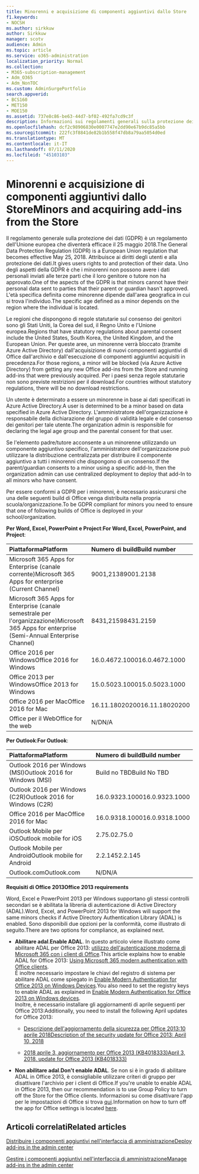 ```yaml
---
title: Minorenni e acquisizione di componenti aggiuntivi dallo Store
f1.keywords:
- NOCSH
ms.author: sirkkuw
author: Sirkkuw
manager: scotv
audience: Admin
ms.topic: article
ms.service: o365-administration
localization_priority: Normal
ms.collection:
- M365-subscription-management
- Adm_O365
- Adm_NonTOC
ms.custom: AdminSurgePortfolio
search.appverid:
- BCS160
- MET150
- MOE150
ms.assetid: 737e8c86-be63-44d7-bf02-492fa7cd9c3f
description: Informazioni sui regolamenti generali sulla protezione dei dati (GDPR) che regolano i dati personali dei minorenni.
ms.openlocfilehash: dcf2c98906830e0007747e2dd90e67b9dc85a5bb
ms.sourcegitcommit: 222fc3f8841de82b1b558f47db8a79aa5054d0ed
ms.translationtype: MT
ms.contentlocale: it-IT
ms.lasthandoff: 07/11/2020
ms.locfileid: "45103103"
---
```

# <a name="minors-and-acquiring-add-ins-from-the-store"></a><span data-ttu-id="e9fcc-103">Minorenni e acquisizione di componenti aggiuntivi dallo Store</span><span class="sxs-lookup"><span data-stu-id="e9fcc-103">Minors and acquiring add-ins from the Store</span></span>

<span data-ttu-id="e9fcc-104">Il regolamento generale sulla protezione dei dati (GDPR) è un regolamento dell'Unione europea che diventerà efficace il 25 maggio 2018.</span><span class="sxs-lookup"><span data-stu-id="e9fcc-104">The General Data Protection Regulation (GDPR) is a European Union regulation that becomes effective May 25, 2018.</span></span> <span data-ttu-id="e9fcc-105">Attribuisce ai diritti degli utenti e alla protezione dei dati.</span><span class="sxs-lookup"><span data-stu-id="e9fcc-105">It gives users rights to and protection of their data.</span></span> <span data-ttu-id="e9fcc-106">Uno degli aspetti della GDPR è che i minorenni non possono avere i dati personali inviati alle terze parti che il loro genitore o tutore non ha approvato.</span><span class="sxs-lookup"><span data-stu-id="e9fcc-106">One of the aspects of the GDPR is that minors cannot have their personal data sent to parties that their parent or guardian hasn't approved.</span></span> <span data-ttu-id="e9fcc-107">L'età specifica definita come minorenne dipende dall'area geografica in cui si trova l'individuo.</span><span class="sxs-lookup"><span data-stu-id="e9fcc-107">The specific age defined as a minor depends on the region where the individual is located.</span></span>
  
<span data-ttu-id="e9fcc-108">Le regioni che dispongono di regole statutarie sul consenso dei genitori sono gli Stati Uniti, la Corea del sud, il Regno Unito e l'Unione europea.</span><span class="sxs-lookup"><span data-stu-id="e9fcc-108">Regions that have statutory regulations about parental consent include the United States, South Korea, the United Kingdom, and the European Union.</span></span> <span data-ttu-id="e9fcc-109">Per queste aree, un minorenne verrà bloccato (tramite Azure Active Directory) dall'acquisizione di nuovi componenti aggiuntivi di Office dall'archivio e dall'esecuzione di componenti aggiuntivi acquisiti in precedenza.</span><span class="sxs-lookup"><span data-stu-id="e9fcc-109">For those regions, a minor will be blocked (via Azure Active Directory) from getting any new Office add-ins from the Store and running add-ins that were previously acquired.</span></span> <span data-ttu-id="e9fcc-110">Per i paesi senza regole statutarie non sono previste restrizioni per il download.</span><span class="sxs-lookup"><span data-stu-id="e9fcc-110">For countries without statutory regulations, there will be no download restrictions.</span></span>
  
<span data-ttu-id="e9fcc-111">Un utente è determinato a essere un minorenne in base ai dati specificati in Azure Active Directory.</span><span class="sxs-lookup"><span data-stu-id="e9fcc-111">A user is determined to be a minor based on data specified in Azure Active Directory.</span></span> <span data-ttu-id="e9fcc-112">L'amministratore dell'organizzazione è responsabile della dichiarazione del gruppo di validità legale e del consenso dei genitori per tale utente.</span><span class="sxs-lookup"><span data-stu-id="e9fcc-112">The organization admin is responsible for declaring the legal age group and the parental consent for that user.</span></span>
  
<span data-ttu-id="e9fcc-113">Se l'elemento padre/tutore acconsente a un minorenne utilizzando un componente aggiuntivo specifico, l'amministratore dell'organizzazione può utilizzare la distribuzione centralizzata per distribuire il componente aggiuntivo a tutti i minorenni che dispongono di un consenso.</span><span class="sxs-lookup"><span data-stu-id="e9fcc-113">If the parent/guardian consents to a minor using a specific add-In, then the organization admin can use centralized deployment to deploy that add-In to all minors who have consent.</span></span>
  
<span data-ttu-id="e9fcc-114">Per essere conformi a GDPR per i minorenni, è necessario assicurarsi che una delle seguenti build di Office venga distribuita nella propria scuola/organizzazione.</span><span class="sxs-lookup"><span data-stu-id="e9fcc-114">To be GDPR compliant for minors you need to ensure that one of following builds of Office is deployed in your school/organization.</span></span>
 
 <span data-ttu-id="e9fcc-115">**Per Word, Excel, PowerPoint e Project**:</span><span class="sxs-lookup"><span data-stu-id="e9fcc-115">**For Word, Excel, PowerPoint, and Project**:</span></span> 

|<span data-ttu-id="e9fcc-116">**Piattaforma**</span><span class="sxs-lookup"><span data-stu-id="e9fcc-116">**Platform**</span></span> <br/> |<span data-ttu-id="e9fcc-117">**Numero di build**</span><span class="sxs-lookup"><span data-stu-id="e9fcc-117">**Build number**</span></span> <br/> |
|:-----|:-----|
|<span data-ttu-id="e9fcc-118">Microsoft 365 Apps for Enterprise (canale corrente)</span><span class="sxs-lookup"><span data-stu-id="e9fcc-118">Microsoft 365 Apps for enterprise (Current Channel)</span></span>  <br/> |<span data-ttu-id="e9fcc-119">9001,2138</span><span class="sxs-lookup"><span data-stu-id="e9fcc-119">9001.2138</span></span>   <br/> |
|<span data-ttu-id="e9fcc-120">Microsoft 365 Apps for Enterprise (canale semestrale per l'organizzazione)</span><span class="sxs-lookup"><span data-stu-id="e9fcc-120">Microsoft 365 Apps for enterprise (Semi-Annual Enterprise Channel)</span></span>  <br/> |<span data-ttu-id="e9fcc-121">8431,2159</span><span class="sxs-lookup"><span data-stu-id="e9fcc-121">8431.2159</span></span>  <br/> |
|<span data-ttu-id="e9fcc-122">Office 2016 per Windows</span><span class="sxs-lookup"><span data-stu-id="e9fcc-122">Office 2016 for Windows</span></span>  <br/> |<span data-ttu-id="e9fcc-123">16.0.4672.1000</span><span class="sxs-lookup"><span data-stu-id="e9fcc-123">16.0.4672.1000</span></span>  <br/> |
|<span data-ttu-id="e9fcc-124">Office 2013 per Windows</span><span class="sxs-lookup"><span data-stu-id="e9fcc-124">Office 2013 for Windows</span></span>  <br/> |<span data-ttu-id="e9fcc-125">15.0.5023.1000</span><span class="sxs-lookup"><span data-stu-id="e9fcc-125">15.0.5023.1000</span></span>  <br/> |
|<span data-ttu-id="e9fcc-126">Office 2016 per Mac</span><span class="sxs-lookup"><span data-stu-id="e9fcc-126">Office 2016 for Mac</span></span>  <br/> |<span data-ttu-id="e9fcc-127">16.11.18020200</span><span class="sxs-lookup"><span data-stu-id="e9fcc-127">16.11.18020200</span></span>  <br/> |
|<span data-ttu-id="e9fcc-128">Office per il Web</span><span class="sxs-lookup"><span data-stu-id="e9fcc-128">Office for the web</span></span>  <br/> |<span data-ttu-id="e9fcc-129">N/D</span><span class="sxs-lookup"><span data-stu-id="e9fcc-129">N/A</span></span>  <br/> |
   
 <span data-ttu-id="e9fcc-130">**Per Outlook**:</span><span class="sxs-lookup"><span data-stu-id="e9fcc-130">**For Outlook**:</span></span> 
  
|<span data-ttu-id="e9fcc-131">**Piattaforma**</span><span class="sxs-lookup"><span data-stu-id="e9fcc-131">**Platform**</span></span> <br/> |<span data-ttu-id="e9fcc-132">**Numero di build**</span><span class="sxs-lookup"><span data-stu-id="e9fcc-132">**Build number**</span></span> <br/> |
|:-----|:-----|
|<span data-ttu-id="e9fcc-133">Outlook 2016 per Windows (MSI)</span><span class="sxs-lookup"><span data-stu-id="e9fcc-133">Outlook 2016 for Windows (MSI)</span></span>  <br/> |<span data-ttu-id="e9fcc-134">Build no TBD</span><span class="sxs-lookup"><span data-stu-id="e9fcc-134">Build No TBD</span></span>  <br/> |
|<span data-ttu-id="e9fcc-135">Outlook 2016 per Windows (C2R)</span><span class="sxs-lookup"><span data-stu-id="e9fcc-135">Outlook 2016 for Windows (C2R)</span></span>  <br/> |<span data-ttu-id="e9fcc-136">16.0.9323.1000</span><span class="sxs-lookup"><span data-stu-id="e9fcc-136">16.0.9323.1000</span></span>  <br/> |
|<span data-ttu-id="e9fcc-137">Office 2016 per Mac</span><span class="sxs-lookup"><span data-stu-id="e9fcc-137">Office 2016 for Mac</span></span>  <br/> |<span data-ttu-id="e9fcc-138">16.0.9318.1000</span><span class="sxs-lookup"><span data-stu-id="e9fcc-138">16.0.9318.1000</span></span>  <br/> |
|<span data-ttu-id="e9fcc-139">Outlook Mobile per iOS</span><span class="sxs-lookup"><span data-stu-id="e9fcc-139">Outlook mobile for iOS</span></span>  <br/> |<span data-ttu-id="e9fcc-140">2.75.0</span><span class="sxs-lookup"><span data-stu-id="e9fcc-140">2.75.0</span></span>  <br/> |
|<span data-ttu-id="e9fcc-141">Outlook Mobile per Android</span><span class="sxs-lookup"><span data-stu-id="e9fcc-141">Outlook mobile for Android</span></span>  <br/> |<span data-ttu-id="e9fcc-142">2.2.145</span><span class="sxs-lookup"><span data-stu-id="e9fcc-142">2.2.145</span></span>  <br/> |
|<span data-ttu-id="e9fcc-143">Outlook.com</span><span class="sxs-lookup"><span data-stu-id="e9fcc-143">Outlook.com</span></span>  <br/> |<span data-ttu-id="e9fcc-144">N/D</span><span class="sxs-lookup"><span data-stu-id="e9fcc-144">N/A</span></span>  <br/> |

 <span data-ttu-id="e9fcc-145">**Requisiti di Office 2013**</span><span class="sxs-lookup"><span data-stu-id="e9fcc-145">**Office 2013 requirements**</span></span>
  
<span data-ttu-id="e9fcc-146">Word, Excel e PowerPoint 2013 per Windows supportano gli stessi controlli secondari se è abilitata la libreria di autenticazione di Active Directory (ADAL).</span><span class="sxs-lookup"><span data-stu-id="e9fcc-146">Word, Excel, and PowerPoint 2013 for Windows will support the same minors checks if Active Directory Authentication Library (ADAL) is enabled.</span></span> <span data-ttu-id="e9fcc-147">Sono disponibili due opzioni per la conformità, come illustrato di seguito.</span><span class="sxs-lookup"><span data-stu-id="e9fcc-147">There are two options for compliance, as explained next.</span></span>
  
- <span data-ttu-id="e9fcc-148">**Abilitare adal**.</span><span class="sxs-lookup"><span data-stu-id="e9fcc-148">**Enable ADAL**.</span></span> <span data-ttu-id="e9fcc-149">In questo articolo viene illustrato come abilitare ADAL per Office 2013: [utilizzo dell'autenticazione moderna di Microsoft 365 con i client di Office](https://docs.microsoft.com/office365/enterprise/modern-auth-for-office-2013-and-2016).</span><span class="sxs-lookup"><span data-stu-id="e9fcc-149">This article explains how to enable ADAL for Office 2013: [Using Microsoft 365 modern authentication with Office clients](https://docs.microsoft.com/office365/enterprise/modern-auth-for-office-2013-and-2016).</span></span><br/><span data-ttu-id="e9fcc-150">È inoltre necessario impostare le chiavi del registro di sistema per abilitare ADAL come spiegato in [Enable Modern Authentication for Office 2013 on Windows Devices](../security-and-compliance/enable-modern-authentication.md).</span><span class="sxs-lookup"><span data-stu-id="e9fcc-150">You also need to set the registry keys to enable ADAL as explained in [Enable Modern Authentication for Office 2013 on Windows devices](../security-and-compliance/enable-modern-authentication.md).</span></span><br/><span data-ttu-id="e9fcc-151">Inoltre, è necessario installare gli aggiornamenti di aprile seguenti per Office 2013:</span><span class="sxs-lookup"><span data-stu-id="e9fcc-151">Additionally, you need to install the following April updates for Office 2013:</span></span>
    
  - [<span data-ttu-id="e9fcc-152">Descrizione dell'aggiornamento della sicurezza per Office 2013:10 aprile 2018</span><span class="sxs-lookup"><span data-stu-id="e9fcc-152">Description of the security update for Office 2013: April 10, 2018</span></span>](https://support.microsoft.com/help/4018330/description-of-the-security-update-for-office-2013-april-10-2018)
    
  - [<span data-ttu-id="e9fcc-153">2018 aprile 3, aggiornamento per Office 2013 (KB4018333)</span><span class="sxs-lookup"><span data-stu-id="e9fcc-153">April 3, 2018, update for Office 2013 (KB4018333)</span></span>](https://support.microsoft.com/help/4018333/april-3-2018-update-for-office-2013-kb4018333)
    
- <span data-ttu-id="e9fcc-154">**Non abilitare adal**.</span><span class="sxs-lookup"><span data-stu-id="e9fcc-154">**Don't enable ADAL**.</span></span> <span data-ttu-id="e9fcc-155">Se non si è in grado di abilitare ADAL in Office 2013, è consigliabile utilizzare criteri di gruppo per disattivare l'archivio per i client di Office.</span><span class="sxs-lookup"><span data-stu-id="e9fcc-155">If you're unable to enable ADAL in Office 2013, then our recommendation is to use Group Policy to turn off the Store for the Office clients.</span></span> <span data-ttu-id="e9fcc-156">Informazioni su come disattivare l'app per le impostazioni di Office si trova [qui](https://technet.microsoft.com/library/cc178992.aspx).</span><span class="sxs-lookup"><span data-stu-id="e9fcc-156">Information on how to turn off the app for Office settings is located [here](https://technet.microsoft.com/library/cc178992.aspx).</span></span>

## <a name="related-articles"></a><span data-ttu-id="e9fcc-157">Articoli correlati</span><span class="sxs-lookup"><span data-stu-id="e9fcc-157">Related articles</span></span>

[<span data-ttu-id="e9fcc-158">Distribuire i componenti aggiuntivi nell'interfaccia di amministrazione</span><span class="sxs-lookup"><span data-stu-id="e9fcc-158">Deploy add-ins in the admin center</span></span>](https://docs.microsoft.com/microsoft-365/admin/manage/manage-deployment-of-add-ins)

[<span data-ttu-id="e9fcc-159">Gestire i componenti aggiuntivi nell'interfaccia di amministrazione</span><span class="sxs-lookup"><span data-stu-id="e9fcc-159">Manage add-ins in the admin center</span></span>](https://docs.microsoft.com/microsoft-365/admin/manage/manage-addins-in-the-admin-center)
    

